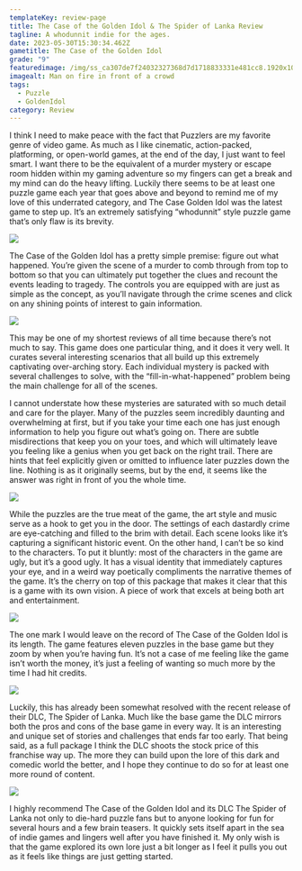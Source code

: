 ```yaml
---
templateKey: review-page
title: The Case of the Golden Idol & The Spider of Lanka Review
tagline: A whodunnit indie for the ages.
date: 2023-05-30T15:30:34.462Z
gametitle: The Case of the Golden Idol
grade: "9"
featuredimage: /img/ss_ca307de7f24032327368d7d1718833331e481cc8.1920x1080.jpg
imagealt: Man on fire in front of a crowd
tags:
  - Puzzle
  - GoldenIdol
category: Review
---
```

I think I need to make peace with the fact that Puzzlers are my favorite genre of video game. As much as I like cinematic, action-packed, platforming, or open-world games, at the end of the day, I just want to feel smart. I want there to be the equivalent of a murder mystery or escape room hidden within my gaming adventure so my fingers can get a break and my mind can do the heavy lifting. Luckily there seems to be at least one puzzle game each year that goes above and beyond to remind me of my love of this underrated category, and The Case Golden Idol was the latest game to step up. It’s an extremely satisfying “whodunnit” style puzzle game that’s only flaw is its brevity.

![](/img/ss_468b69b6b489e564e0a1f87674f01f01ce4cee86.1920x1080.jpg)

The Case of the Golden Idol has a pretty simple premise: figure out what happened. You’re given the scene of a murder to comb through from top to bottom so that you can ultimately put together the clues and recount the events leading to tragedy. The controls you are equipped with are just as simple as the concept, as you’ll navigate through the crime scenes and click on any shining points of interest to gain information.

![](/img/ss_e9593cf60f8e7fd96d205f5be6b45a487365fa29.1920x1080.jpg)

This may be one of my shortest reviews of all time because there’s not much to say. This game does one particular thing, and it does it very well. It curates several interesting scenarios that all build up this extremely captivating over-arching story. Each individual mystery is packed with several challenges to solve, with the “fill-in-what-happened” problem being the main challenge for all of the scenes.

I cannot understate how these mysteries are saturated with so much detail and care for the player. Many of the puzzles seem incredibly daunting and overwhelming at first, but if you take your time each one has just enough information to help you figure out what’s going on. There are subtle misdirections that keep you on your toes, and which will ultimately leave you feeling like a genius when you get back on the right trail. There are hints that feel explicitly given or omitted to influence later puzzles down the line. Nothing is as it originally seems, but by the end, it seems like the answer was right in front of you the whole time. 

![](/img/ss_ecc62852c4cb6cd620998e37f9a2cc42e91a7cfc.1920x1080.jpg)

While the puzzles are the true meat of the game, the art style and music serve as a hook to get you in the door. The settings of each dastardly crime are eye-catching and filled to the brim with detail. Each scene looks like it’s capturing a significant historic event. On the other hand, I can’t be so kind to the characters. To put it bluntly: most of the characters in the game are ugly, but it’s a good ugly. It has a visual identity that immediately captures your eye, and in a weird way poetically compliments the narrative themes of the game. It’s the cherry on top of this package that makes it clear that this is a game with its own vision. A piece of work that excels at being both art and entertainment.

![](/img/ss_3755a62c7635f1923350d31e302f9ed943d82f14.600x338.jpg)

The one mark I would leave on the record of The Case of the Golden Idol is its length. The game features eleven puzzles in the base game but they zoom by when you’re having fun. It’s not a case of me feeling like the game isn’t worth the money, it’s just a feeling of wanting so much more by the time I had hit credits.

![](/img/ss_0333ce1fe9501a56b71bd2d626efd9a03f781f2d.1920x1080.jpg)

Luckily, this has already been somewhat resolved with the recent release of their DLC, The Spider of Lanka. Much like the base game the DLC mirrors both the pros and cons of the base game in every way. It is an interesting and unique set of stories and challenges that ends far too early. That being said, as a full package I think the DLC shoots the stock price of this franchise way up. The more they can build upon the lore of this dark and comedic world the better, and I hope they continue to do so for at least one more round of content.

![](/img/ss_c576a9ea758a8ec341e71226a04c1d9a816f6da8.1920x1080.jpg)

I highly recommend The Case of the Golden Idol and its DLC The Spider of Lanka not only to die-hard puzzle fans but to anyone looking for fun for several hours and a few brain teasers. It quickly sets itself apart in the sea of indie games and lingers well after you have finished it. My only wish is that the game explored its own lore just a bit longer as I feel it pulls you out as it feels like things are just getting started.